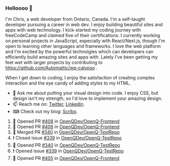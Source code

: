 ### Helloooo 👋

I'm Chris, a web developer from Ontario, Canada. I'm a self-taught developer pursuing a career in web dev. I enjoy building beautiful sites and apps with web technology.
I kick-started my coding journey with freeCodeCamp and claimed five of their certifications.  I currently working on personal projects in JavaScript, especially with React/Next.js, though I'm open to learning other languages and frameworks. I love the web platform and I'm excited by the powerful technolgies which can developers can efficiently build amazing sites and apps with. Lately I've been getting my feet wet with larger projects by contributing to https://github.com/Automattic/wp-calypso .

When I get down to coding, I enjoy the satisfaction of creating complex interaction and the eye candy of adding styles to my HTML. 

- 💬 Ask me about putting your visual design into code. I enjoy CSS, but design isn't my strength, so I'd love to implement your amazing design.
- 📫 Reach me on: [Twitter](https://twitter.com/Christo28120856), [Linkedin](https://www.linkedin.com/in/christopher-stevers-07b9a5204/).
- ⌨ Check out my blog: [Scribo](https://christopherstevers.cf).
<!--
**Christopher-Stevers/Christopher-Stevers** is a ✨ _special_ ✨ repository because its `README.md` (this file) appears on your GitHub profile.

Here are some ideas to get you started:

- 🔭 I’m currently working on ...
- 🌱 I’m currently learning ...
- 👯 I’m looking to collaborate on ...
- 🤔 I’m looking for help with ...
- 😄 Pronouns: ...
- ⚡ Fun fact: ...
-->

<!--START_SECTION:activity-->
1. 💪 Opened PR [#408](https://github.com/OpenQDev/OpenQ-Frontend/pull/408) in [OpenQDev/OpenQ-Frontend](https://github.com/OpenQDev/OpenQ-Frontend)
2. 💪 Opened PR [#406](https://github.com/OpenQDev/OpenQ-Frontend/pull/406) in [OpenQDev/OpenQ-Frontend](https://github.com/OpenQDev/OpenQ-Frontend)
3. 🎉 Merged PR [#340](https://github.com/OpenQDev/OpenQ-TestRepo/pull/340) in [OpenQDev/OpenQ-TestRepo](https://github.com/OpenQDev/OpenQ-TestRepo)
4. ❗️ Closed issue [#339](https://github.com/OpenQDev/OpenQ-TestRepo/issues/339) in [OpenQDev/OpenQ-TestRepo](https://github.com/OpenQDev/OpenQ-TestRepo)
5. 💪 Opened PR [#340](https://github.com/OpenQDev/OpenQ-TestRepo/pull/340) in [OpenQDev/OpenQ-TestRepo](https://github.com/OpenQDev/OpenQ-TestRepo)
6. ❗️ Opened issue [#339](https://github.com/OpenQDev/OpenQ-TestRepo/issues/339) in [OpenQDev/OpenQ-TestRepo](https://github.com/OpenQDev/OpenQ-TestRepo)
7. 💪 Opened PR [#405](https://github.com/OpenQDev/OpenQ-Frontend/pull/405) in [OpenQDev/OpenQ-Frontend](https://github.com/OpenQDev/OpenQ-Frontend)
<!--END_SECTION:activity-->
